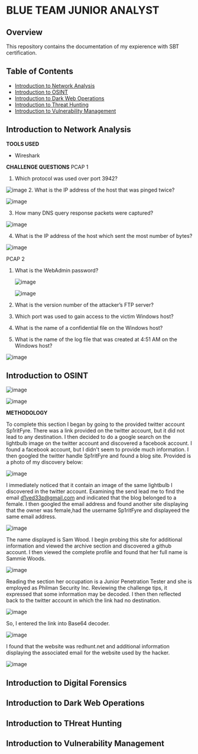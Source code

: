 # BLUE TEAM JUNIOR ANALYST 

## Overview

This repository contains the documentation of my expierence with SBT certification.

## Table of Contents

- [Introduction to Network Analysis](#intoduction-to-network-analysis)
- [Introduction to OSINT](#introduction-to-osint)
- [Introduction to Dark Web Operations](#introduction-to-dark-web-operations)
- [Introduction to Threat Hunting](#introduction-to-threat-hunting)
- [Introduction to Vulnerability Management](#introduction-to-vulnerability-management)


## Introduction to Network Analysis

**TOOLS USED**
- Wireshark

  
**CHALLENGE QUESTIONS**
PCAP 1
1. Which protocol was used over port 3942?

![image](https://github.com/khadijahW/Flash028/assets/99515087/03823c79-b031-4d6d-9ccb-c4dde15f520f)
2. What is the IP address of the host that was pinged twice?

![image](https://github.com/khadijahW/Flash028/assets/99515087/b4e24aa8-821a-4f98-baa3-734d5c0607fc)

3. How many DNS query response packets were captured?
   
![image](https://github.com/khadijahW/Flash028/assets/99515087/8a711f3a-5359-46be-b34f-de1c010fa2a3)

4. What is the IP address of the host which sent the most number of bytes?
   
 ![image](https://github.com/khadijahW/Flash028/assets/99515087/9ebe71a8-f51c-42f9-a8cc-5181be50b2f0)


PCAP 2
1. What is the WebAdmin password?
   
   ![image](https://github.com/khadijahW/Flash028/assets/99515087/e914a3c0-86c4-4d4c-b9a1-28e0aec7aa1c)

   ![image](https://github.com/khadijahW/Flash028/assets/99515087/709e83c9-c120-4267-83bb-20268e31dc1e)
   
3. What is the version number of the attacker’s FTP server?
4. Which port was used to gain access to the victim Windows host?
5. What is the name of a confidential file on the Windows host?
6. What is the name of the log file that was created at 4:51 AM on the Windows host?

![image](https://github.com/khadijahW/Flash028/assets/99515087/cfe65c34-0967-4b6b-8663-d6adab9dc086)


## Introduction to OSINT


![image](https://github.com/khadijahW/Flash028/assets/99515087/f3d30e49-eab7-4387-984c-1ed40e30f870)

![image](https://github.com/khadijahW/Flash028/assets/99515087/e4bf97bd-69ab-4b00-9e70-d23fe5aaa922)

**METHODOLOGY**

To complete this section I began by going to the provided twitter account Sp1ritFyre. There was a link provided on the twitter account, but it did not lead to any destination. I then decided to do a google search on the lightbulb image on the twitter account and discovered a facebook account. I found a facebook account, but I didn't seem to provide much information. I then googled the twitter handle Sp1ritFyre and found a blog site. Provided is a photo of my discovery below:

![image](https://github.com/khadijahW/Flash028/assets/99515087/b3bd0950-86e3-4aa9-8ae8-deff101834df)


I immediately noticed that it contain an image of the same lightbulb I discovered in the twitter account. Examining the send lead me to find the email d1ved33p@gmail.com and indicated that the blog belonged to a female. I then googled the email address and found another site displaying that the owner was female,had the username Sp1ritFyre and displayeed the same email address.

![image](https://github.com/khadijahW/Flash028/assets/99515087/e5b6be1c-14cc-4ef5-ae5e-90b572c241d8)

The name displayed is Sam Wood.
I begin probing this site for additional information and viewed the archive section and discovered a github account. I then viewed the complete profile and found that her full name is Sammie Woods.

![image](https://github.com/khadijahW/Flash028/assets/99515087/4c3b9e9b-b90e-4a26-99ff-5923c139cd1f)

Reading the section her occupation is a Junior Penetration Tester and she is employed as Philman Security Inc. Reviewing the challenge tips, it expressed that some information may be decoded. I then then reflected back to the twitter account in which the link had no destination. 

![image](https://github.com/khadijahW/Flash028/assets/99515087/49b31f4a-a213-48d5-a23d-4edf3ac5d3c2)

So, I entered the link into Base64 decoder.

![image](https://github.com/khadijahW/Flash028/assets/99515087/bdd2baf3-fa1c-41f4-acde-d38b9aff151c)

I found that the website was redhunt.net and additional information displaying the associated email for the website used by the hacker.

![image](https://github.com/khadijahW/Flash028/assets/99515087/f7a82835-4804-4d6b-bc41-e4c95b4bc2d5)


## Introduction to Digital Forensics


## Introduction to Dark Web Operations




## Introduction to THreat Hunting




## Introduction to Vulnerability Management






